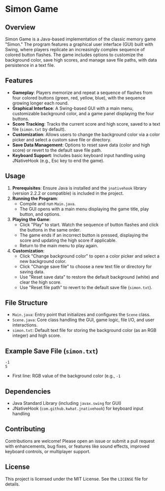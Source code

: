 # Simon Game

## Overview
Simon Game is a Java-based implementation of the classic memory game "Simon." The program features a graphical user interface (GUI) built with Swing, where players replicate an increasingly complex sequence of colored button flashes. The game includes options to customize the background color, save high scores, and manage save file paths, with data persistence in a text file.

## Features
- **Gameplay**: Players memorize and repeat a sequence of flashes from four colored buttons (green, red, yellow, blue), with the sequence growing longer each round.
- **Graphical Interface**: A Swing-based GUI with a main menu, customizable background color, and a game panel displaying the four buttons.
- **Score Tracking**: Tracks the current score and high score, saved to a text file (`simon.txt` by default).
- **Customization**: Allows users to change the background color via a color picker and select a custom save file or directory.
- **Save Data Management**: Options to reset save data (color and high score) or revert to the default save file path.
- **Keyboard Support**: Includes basic keyboard input handling using JNativeHook (e.g., Esc key to end the game).

## Usage
1. **Prerequisites**: Ensure Java is installed and the `jnativehook` library (version 2.2.2 or compatible) is included in the project.
2. **Running the Program**:
   - Compile and run `Main.java`.
   - The GUI opens with a main menu displaying the game title, play button, and options.
3. **Playing the Game**:
   - Click "Play" to start. Watch the sequence of button flashes and click the buttons in the same order.
   - The game ends if an incorrect button is pressed, displaying the score and updating the high score if applicable.
   - Return to the main menu to play again.
4. **Customization**:
   - Click "Change background color" to open a color picker and select a new background color.
   - Click "Change save file" to choose a new text file or directory for saving data.
   - Use "Reset save data" to restore the default background (white) and clear the high score.
   - Use "Reset file path" to revert to the default save file (`simon.txt`).

## File Structure
- `Main.java`: Entry point that initializes and configures the `Scene` class.
- `Scene.java`: Core class handling the GUI, game logic, file I/O, and user interactions.
- `simon.txt`: Default text file for storing the background color (as an RGB integer) and high score.

## Example Save File (`simon.txt`)
```
-1
5
```
- First line: RGB value of the background color (e.g., `-1 `

## Dependencies
- Java Standard Library (including `javax.swing` for GUI)
- JNativeHook (`com.github.kwhat.jnativehook`) for keyboard input handling

## Contributing
Contributions are welcome! Please open an issue or submit a pull request with enhancements, bug fixes, or features like sound effects, improved keyboard controls, or multiplayer support.

## License
This project is licensed under the MIT License. See the `LICENSE` file for details.
